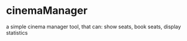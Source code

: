 # cinemaManager 
a simple cinema manager tool, that can: show seats, book seats, display statistics
